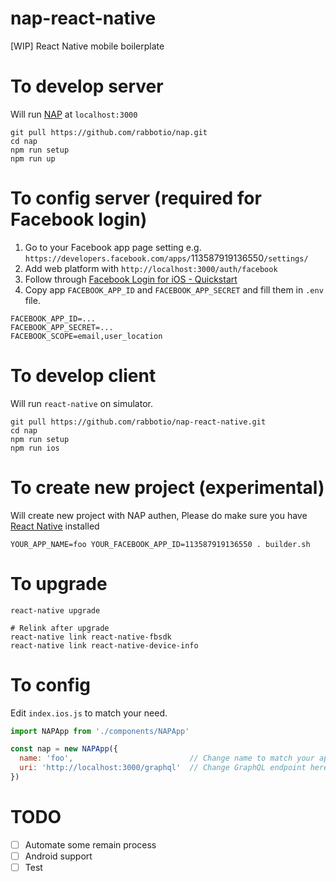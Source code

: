 # nap-react-native
[WIP] React Native mobile boilerplate

# To develop server
Will run [NAP](https://github.com/rabbotio/nap) at `localhost:3000`
```shell
git pull https://github.com/rabbotio/nap.git
cd nap
npm run setup
npm run up
```

# To config server (required for Facebook login)
1. Go to your Facebook app page setting e.g. `https://developers.facebook.com/apps/`113587919136550`/settings/`
1. Add web platform with `http://localhost:3000/auth/facebook`
1. Follow through [Facebook Login for iOS - Quickstart](https://developers.facebook.com/docs/facebook-login/ios)
1. Copy app `FACEBOOK_APP_ID` and `FACEBOOK_APP_SECRET` and fill them in `.env` file.
```
FACEBOOK_APP_ID=...
FACEBOOK_APP_SECRET=...
FACEBOOK_SCOPE=email,user_location
```

# To develop client
Will run `react-native` on simulator.
```shell
git pull https://github.com/rabbotio/nap-react-native.git
cd nap
npm run setup
npm run ios
```

# To create new project (experimental)
Will create new project with NAP authen, Please do make sure you have [React Native](https://facebook.github.io/react-native/docs/getting-started.html#getting-started) installed
```shell
YOUR_APP_NAME=foo YOUR_FACEBOOK_APP_ID=113587919136550 . builder.sh
```

# To upgrade
```shell
react-native upgrade

# Relink after upgrade
react-native link react-native-fbsdk
react-native link react-native-device-info
```

# To config
Edit `index.ios.js` to match your need.
```js
import NAPApp from './components/NAPApp'

const nap = new NAPApp({
  name: 'foo',                          // Change name to match your app
  uri: 'http://localhost:3000/graphql'  // Change GraphQL endpoint here
})
```

# TODO
- [ ] Automate some remain process
- [ ] Android support
- [ ] Test
